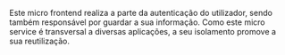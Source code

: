 Este micro frontend realiza a parte da autenticação do utilizador, sendo também responsável por guardar
a sua informação. Como este micro service é transversal a diversas aplicações, a seu isolamento
promove a sua reutilização.
